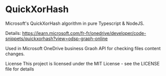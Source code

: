 # QuickXorHash
Microsoft's QuickXorHash algorithm in pure Typescript & NodeJS.

Details:
https://learn.microsoft.com/fr-fr/onedrive/developer/code-snippets/quickxorhash?view=odsp-graph-online

Used in Microsoft OneDrive business Graoh API for checking files content changes.

License
This project is licensed under the MIT License - see the LICENSE file for details
